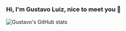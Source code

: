 ### Hi, I'm Gustavo Luiz, nice to meet you 👋

![Gustavo's GitHub stats](https://github-readme-stats.vercel.app/api?username=guhztavo&show_icons=true&theme=merko)
